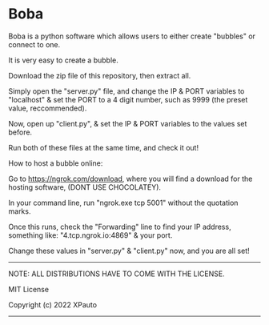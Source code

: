 # Boba

Boba is a python software which allows users to either create "bubbles" or connect to one.

It is very easy to create a bubble.

Download the zip file of this repository, then extract all.

Simply open the "server.py" file, and change the IP & PORT variables
to "localhost" & set the PORT to a 4 digit number, such as 9999 (the preset value, reccommended).

Now, open up "client.py", & set the IP & PORT variables to the values set before.

Run both of these files at the same time, and check it out!


How to host a bubble online:

Go to https://ngrok.com/download, where you will find a download for the hosting software, (DONT USE CHOCOLATEY).

In your command line, run "ngrok.exe tcp 5001" without the quotation marks.

Once this runs, check the "Forwarding" line to find your IP address, something like: "4.tcp.ngrok.io:4869"
& your port.

Change these values in "server.py" & "client.py" now, and you are all set!

----------------

NOTE: ALL DISTRIBUTIONS HAVE TO COME WITH THE LICENSE.

   
MIT License

Copyright (c) 2022 XPauto

----------------
